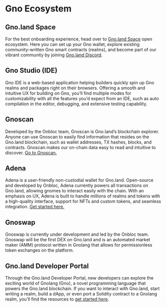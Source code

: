 # Gno Ecosystem

## Gno.land Space

For the best onboarding experience, head over to [Gno.land Space](https://www.gnoland.space/) open ecosystem. Here you can set up your Gno wallet, explore existing community-written Gno smart contracts (realms), and become part of our vibrant community by joining [Gno.land Discord](https://discord.com/invite/x76qK4ttHC).

## Gno Studio (IDE)

Gno IDE is a web-based application helping builders quickly spin up Gno realms and packages right on their browsers. Offering a smooth and intuitive UX for building on Gno, you’ll find multiple modes for customizability with all the features you’d expect from an IDE, such as auto compilation in the editor, debugging, and extensive testing capability.

## Gnoscan

Developed by the Onbloc team, Gnoscan is Gno.land’s blockchain explorer. Anyone can use Gnoscan to easily find information that resides on the Gno.land blockchain, such as wallet addresses, TX hashes, blocks, and contracts. Gnoscan makes our on-chain data easy to read and intuitive to discover. [Go to Gnoscan.](https://gnoscan.io/)

## Adena

Adena is a user-friendly non-custodial wallet for Gno.land. Open-source and developed by Onbloc, Adena currently powers all transactions on Gno.land, allowing gnomes to interact easily with the chain. With an emphasis on UX, Adena is built to handle millions of realms and tokens with a high-quality interface, support for NFTs and custom tokens, and seamless integration. [Get started here.](https://adena.app/)

## Gnoswap

Gnoswap is currently under development and led by the Onbloc team. Gnoswap will be the first DEX on Gno.land and is an automated market maker (AMM) protocol written in Gnolang that allows for permissionless token exchanges on the platform.

## Gno.land Developer Portal

Through the Gno.land Developer Portal, new developers can explore the exciting world of Gnolang (Gno), a novel programming language that powers the Gno.land blockchain. If you want to interact with Gno.land, start writing a realm, build a dApp, or even port a Solidity contract to a Gnolang realm, you’ll find the resources to [get started here](https://docs.onbloc.xyz/).

